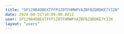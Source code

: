 ```yaml
---
title: "SP129B4DBEXTFFP1Z0TFHMWPVAZBFBZQRDKE7Y32N"
date: 2024-08-31T10:09:00.041Z
user: SP129B4DBEXTFFP1Z0TFHMWPVAZBFBZQRDKE7Y32N
layout: "users"
---
```

    